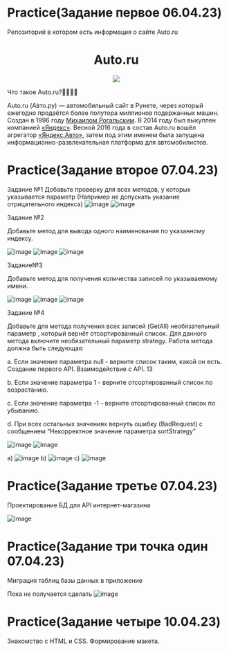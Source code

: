 # Practice(Задание первое 06.04.23)
Репозиторий в котором есть информация о сайте Auto.ru
<h1 align="center">Auto.ru</h1> 
<div align="center">

<img src="https://auto.ru/static/img/social/auto_logo_1200x900.jpg"/>
</div>

Что такое Auto.ru?🤷‍♂️🤷‍♀️


Auto.ru (А́вто.ру) — автомобильный сайт в Рунете, через который ежегодно продаётся более полутора миллионов подержанных машин. Создан в 1996 году [Михаилом Рогальским](https://ru.wikipedia.org/wiki/%D0%A0%D0%BE%D0%B3%D0%B0%D0%BB%D1%8C%D1%81%D0%BA%D0%B8%D0%B9,_%D0%9C%D0%B8%D1%85%D0%B0%D0%B8%D0%BB_%D0%9B%D1%8C%D0%B2%D0%BE%D0%B2%D0%B8%D1%87). В 2014 году был выкуплен компанией [«Яндекс»](https://ru.wikipedia.org/wiki/%D0%AF%D0%BD%D0%B4%D0%B5%D0%BA%D1%81). Весной 2016 года в состав Auto.ru вошёл агрегатор [«Яндекс.Авто»](https://ru.wikipedia.org/wiki/%D0%AF%D0%BD%D0%B4%D0%B5%D0%BA%D1%81.%D0%90%D0%B2%D1%82%D0%BE), затем под этим именем была запущена информационно-развлекательная платформа для автомобилистов.



# Practice(Задание второе 07.04.23)
Задание №1
Добавьте проверку для всех методов, у которых указывается параметр
(Например не допускать указание отрицательного индекса)
![image](https://user-images.githubusercontent.com/130033819/230927394-122aaadd-0c7e-47f1-8151-7db25ef36cdf.png)
![image](https://user-images.githubusercontent.com/130033819/230927511-6cbb4f9f-2690-4cb1-ab17-76f013866424.png)


Задание №2

Добавьте метод для вывода одного наименования по указанному индексу.

![image](https://user-images.githubusercontent.com/130033819/230927816-9e554590-506c-4925-9b95-107129c7e704.png)
![image](https://user-images.githubusercontent.com/130033819/230927940-87879150-a5ed-44a1-892e-34bb5cd6d701.png)
![image](https://user-images.githubusercontent.com/130033819/230928024-532f17e6-feff-4613-ad39-a371ef19dc6a.png)

Задание№3

Добавьте метод для получения количества записей по указываемому имени.

![image](https://user-images.githubusercontent.com/130033819/230928509-3304c10f-0b62-4255-9f2c-daf2f483562c.png)
![image](https://user-images.githubusercontent.com/130033819/230928650-1f2abd18-bee3-4f4a-8f30-45936659776d.png)
![image](https://user-images.githubusercontent.com/130033819/230929460-dd5eaba9-39dc-4a77-85c1-a1b70ea5c09e.png)


Задание №4

Добавьте для метода получения всех записей (GetAll) необязательный
параметр , который вернёт отсортированный список. Для данного метода
включите необязательный параметр strategy. Работа метода должна быть
следующая:

a. Если значение параметра null - верните список таким, какой он есть.
Создание первого API. Взаимодействие с API. 13

b. Если значение параметра 1 - верните отсортированный список по
возрастанию.

c. Если значение параметра -1 - верните отсортированный список по
убыванию.

d. При всех остальных значениях вернуть ошибку (BadRequest) с
сообщением “Некорректное значение параметра sortStrategy”


![image](https://user-images.githubusercontent.com/130033819/230930870-c8a15124-5037-4a96-917f-eecf118f1354.png)
![image](https://user-images.githubusercontent.com/130033819/230930244-6de968b0-894d-41e5-8abf-3230181dff88.png)

a) ![image](https://user-images.githubusercontent.com/130033819/230930359-1cf920cf-9695-42fe-8612-4616d046d19f.png)
b) ![image](https://user-images.githubusercontent.com/130033819/230930990-aa249aaa-e0fb-47d9-b016-0eb6a573ac57.png)
c) ![image](https://user-images.githubusercontent.com/130033819/230931100-388854af-8642-4101-a6b2-3c9e9d20eeab.png)



# Practice(Задание третье 07.04.23)

Проектирование БД для API интернет-магазина

![image](https://user-images.githubusercontent.com/130033819/230933096-e3624300-e96f-441a-8cd6-0e8db36db820.png)


# Practice(Задание три точка один 07.04.23)

Миграция таблиц базы данных в приложение

Пока не получается сделать ![image](https://user-images.githubusercontent.com/130033819/230940459-cc21e5ac-2347-4d5c-8fd5-e0ae8eebabf2.png)







# Practice(Задание четыре 10.04.23)

Знакомство с HTML и CSS. Формирование макета.












